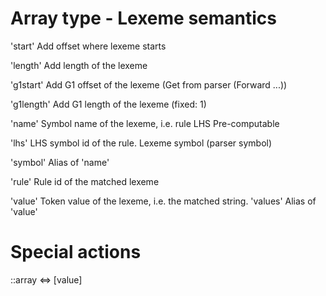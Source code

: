 # Array type - Lexeme semantics

 'start'	Add offset where lexeme starts

 'length'	Add length of the lexeme

 'g1start'	Add G1 offset of the lexeme
 		(Get from parser (Forward ...))

 'g1length'	Add G1 length of the lexeme (fixed: 1)

 'name'		Symbol name of the lexeme, i.e. rule LHS
	Pre-computable

 'lhs'		LHS symbol id of the rule.
 		Lexeme symbol (parser symbol)

 'symbol'	Alias of 'name'

 'rule'		Rule id of the matched lexeme

 'value'	Token value of the lexeme, i.e.
 		the matched string.
 'values'	Alias of 'value'

# Special actions

::array <=> [value]
